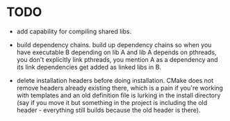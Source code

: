 # TODO

- add capability for compiling shared libs.

- build dependency chains. build up dependency chains so when you have executable B depending on lib A and lib A depends on pthreads, you don't explicitly link pthreads, you mention A as a dependency and its link dependencies get added as linked libs in B. 

- delete installation headers before doing installation. CMake does not remove headers already existing there, which is a pain if you're working with templates and an old definition file is lurking in the install directory (say if you move it but something in the project is including the old header - everything still builds because the old header is there).


